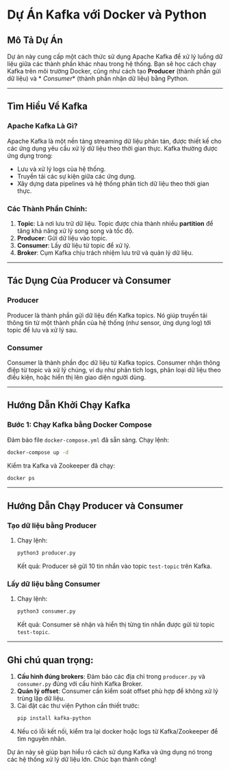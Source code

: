 # Dự Án Kafka với Docker và Python

## Mô Tả Dự Án

Dự án này cung cấp một cách thức sử dụng Apache Kafka để xử lý luồng dữ liệu giữa các thành phần khác nhau trong hệ
thống. Bạn sẽ học cách chạy Kafka trên môi trường Docker, cũng như cách tạo **Producer** (thành phần gửi dữ liệu) và *
*Consumer** (thành phần nhận dữ liệu) bằng Python.

---

## Tìm Hiểu Về Kafka

### Apache Kafka Là Gì?

Apache Kafka là một nền tảng streaming dữ liệu phân tán, được thiết kế cho các ứng dụng yêu cầu xử lý dữ liệu theo thời
gian thực. Kafka thường được ứng dụng trong:

- Lưu và xử lý logs của hệ thống.
- Truyền tải các sự kiện giữa các ứng dụng.
- Xây dựng data pipelines và hệ thống phân tích dữ liệu theo thời gian thực.

### Các Thành Phần Chính:

1. **Topic**: Là nơi lưu trữ dữ liệu. Topic được chia thành nhiều **partition** để tăng khả năng xử lý song song và tốc
   độ.
2. **Producer**: Gửi dữ liệu vào topic.
3. **Consumer**: Lấy dữ liệu từ topic để xử lý.
4. **Broker**: Cụm Kafka chịu trách nhiệm lưu trữ và quản lý dữ liệu.

---

## Tác Dụng Của Producer và Consumer

### Producer

Producer là thành phần gửi dữ liệu đến Kafka topics. Nó giúp truyền tải thông tin từ một thành phần của hệ thống (như
sensor, ứng dụng log) tới topic để lưu và xử lý sau.

### Consumer

Consumer là thành phần đọc dữ liệu từ Kafka topics. Consumer nhận thông điệp từ topic và xử lý chúng, ví dụ như phân
tích logs, phân loại dữ liệu theo điều kiện, hoặc hiển thị lên giao diện người dùng.

---

## Hướng Dẫn Khởi Chạy Kafka

### Bước 1: Chạy Kafka bằng Docker Compose

Đảm bảo file `docker-compose.yml` đã sẵn sàng. Chạy lệnh:

```bash
docker-compose up -d
```

Kiểm tra Kafka và Zookeeper đã chạy:

```bash
docker ps
```

---

## Hướng Dẫn Chạy Producer và Consumer

### Tạo dữ liệu bằng Producer

1. Chạy lệnh:
   ```bash
   python3 producer.py
   ```
   Kết quả: Producer sẽ gửi 10 tin nhắn vào topic `test-topic` trên Kafka.

### Lấy dữ liệu bằng Consumer

1. Chạy lệnh:
   ```bash
   python3 consumer.py
   ```
   Kết quả: Consumer sẽ nhận và hiển thị từng tin nhắn được gửi từ topic `test-topic`.

---

## Ghi chú quan trọng:

1. **Cấu hình đúng brokers**: Đảm bảo các địa chỉ trong `producer.py` và `consumer.py` đúng với cấu hình Kafka Broker.
2. **Quản lý offset**: Consumer cần kiểm soát offset phù hợp để không xử lý trùng lặp dữ liệu.
3. Cài đặt các thư viện Python cần thiết trước:
   ```bash
   pip install kafka-python
   ```
4. Nếu có lỗi kết nối, kiểm tra lại docker hoặc logs từ Kafka/Zookeeper để tìm nguyên nhân.

Dự án này sẽ giúp bạn hiểu rõ cách sử dụng Kafka và ứng dụng nó trong các hệ thống xử lý dữ liệu lớn. Chúc bạn thành
công!